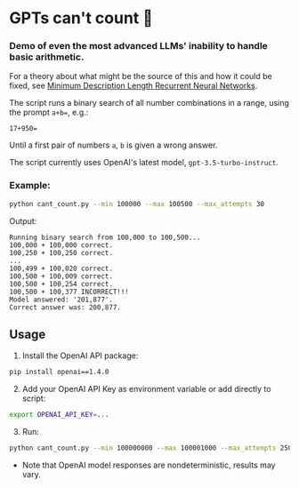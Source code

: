 # GPTs can't count 🎲 

### Demo of even the most advanced LLMs' inability to handle basic arithmetic.

For a theory about what might be the source of this and how it could be fixed, see [Minimum Description Length Recurrent Neural Networks](https://direct.mit.edu/tacl/article/doi/10.1162/tacl_a_00489/112499/Minimum-Description-Length-Recurrent-Neural).

The script runs a binary search of all number combinations in a range, using the prompt `a+b=`, e.g.:
```
17+950=
```

Until a first pair of numbers `a`, `b` is given a wrong answer. 

The script currently uses OpenAI's latest model, `gpt-3.5-turbo-instruct`.

### Example:

```bash
python cant_count.py --min 100000 --max 100500 --max_attempts 30
```

Output:
```
Running binary search from 100,000 to 100,500...
100,000 + 100,000 correct.
100,250 + 100,250 correct.
...
100,499 + 100,020 correct.
100,500 + 100,009 correct.
100,500 + 100,254 correct.
100,500 + 100,377 INCORRECT!!!
Model answered: '201,877'.
Correct answer was: 200,877.
```

## Usage

1. Install the OpenAI API package:

```bash
pip install openai==1.4.0
```

2. Add your OpenAI API Key as environment variable or add directly to script:
```bash
export OPENAI_API_KEY=...
```

3. Run:
```bash
python cant_count.py --min 100000000 --max 100001000 --max_attempts 250
```

* Note that OpenAI model responses are nondeterministic, results may vary.  